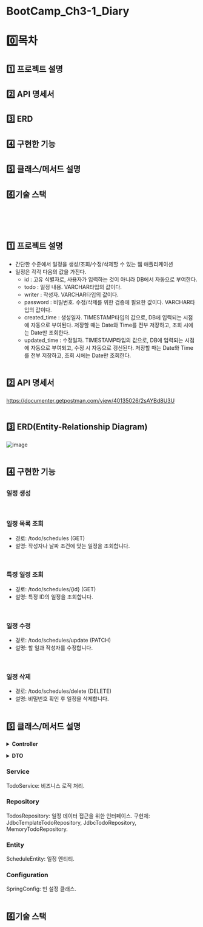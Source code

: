 # BootCamp_Ch3-1_Diary
# 0️⃣목차
## 1️⃣ 프로젝트 설명
## 2️⃣ API 명세서
## 3️⃣ ERD
## 4️⃣ 구현한 기능
## 5️⃣ 클래스/메서드 설명
## 6️⃣기술 스택
<br><br><br>

## 1️⃣ 프로젝트 설명
- 간단한 수준에서 일정을 생성/조회/수정/삭제할 수 있는 웹 애플리케이션
- 일정은 각각 다음의 값을 가진다.
  - id : 고유 식별자로, 사용자가 입력하는 것이 아니라 DB에서 자동으로 부여한다.
  - todo : 일정 내용. VARCHAR타입의 값이다.
  - writer : 작성자. VARCHAR타입의 값이다.
  - password : 비밀번호. 수정/삭제를 위한 검증에 필요한 값이다.  VARCHAR타입의 값이다.
  - created_time : 생성일자. TIMESTAMP타입의 값으로, DB에 입력되는 시점에 자동으로 부여된다. 저장할 때는 Date와 Time를 전부 저장하고, 조회 시에는 Date만 조회한다.
  - updated_time : 수정일자. TIMESTAMP타입의 값으로, DB에 입력되는 시점에 자동으로 부여되고, 수정 시 자동으로 갱신된다. 저장할 때는 Date와 Time를 전부 저장하고, 조회 시에는 Date만 조회한다.
<br><br>

## 2️⃣ API 명세서
https://documenter.getpostman.com/view/40135026/2sAYBd8U3U
<br><br>

## 3️⃣ ERD(Entity-Relationship Diagram)
![image](https://github.com/user-attachments/assets/138bf6a8-5cf4-4bec-be34-be712c3b14b0)
<br><br>

## 4️⃣ 구현한 기능


### 일정 생성

<br>

### 일정 목록 조회
- 경로: /todo/schedules (GET)
- 설명: 작성자나 날짜 조건에 맞는 일정을 조회합니다.
<br>

### 특정 일정 조회
- 경로: /todo/schedules/{id} (GET)
- 설명: 특정 ID의 일정을 조회합니다.
<br>

### 일정 수정
- 경로: /todo/schedules/update (PATCH)
- 설명: 할 일과 작성자를 수정합니다.
<br>

### 일정 삭제
- 경로: /todo/schedules/delete (DELETE)
- 설명: 비밀번호 확인 후 일정을 삭제합니다.
<br><br>

## 5️⃣ 클래스/메서드 설명

**<details><summary> Controller</summary>**

- **TodoController**: RESTful API를 통해 일정을 생성, 조회, 수정, 삭제합니다.

</details>


**<details><summary>DTO</summary>**

- **RequestCreateDto** : 일정 생성 요청 시 사용.
  - `todo`: 할 일 (String)  
  - `writer`: 작성자 (String)  
  - `password`: 비밀번호 (String)  

- **UpdateScheduleDto** : 일정 수정 요청 시 사용.
  - `id`: 일정 ID (Long)  
  - `todo`: 할 일 (String)  
  - `writer`: 작성자 (String)  
  - `password`: 비밀번호 (String)  

- **RequestDeleteDto** : 일정 삭제 요청 시 사용.
  - `id`: 일정 ID (Long)  
  - `password`: 비밀번호 (String)  

- **ResponseScheduleDto** : 일정 조회 응답용.
  - `id`: 일정 ID (Long)  
  - `todo`: 할 일 (String)  
  - `writer`: 작성자 (String)  
  - `createdTime`: 생성 시간 (LocalDateTime)  
  - `updatedTime`: 수정 시간 (LocalDateTime)  

- **ResponseUpdatedDto** : 작업 성공/실패 응답용.
  - `status`: 상태 (String)  
  - `message`: 메시지 (String)  

</details>


### Service
TodoService: 비즈니스 로직 처리.
<br>

### Repository
TodosRepository: 일정 데이터 접근을 위한 인터페이스.
구현체: JdbcTemplateTodoRepository, JdbcTodoRepository, MemoryTodoRepository.
<br>

### Entity
ScheduleEntity: 일정 엔티티.
<br>

### Configuration
SpringConfig: 빈 설정 클래스.
<br><br>

## 6️⃣기술 스택

<br><br>



